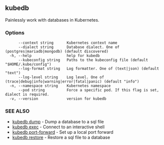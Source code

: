 ## kubedb

Painlessly work with databases in Kubernetes.

### Options

```
      --context string      Kubernetes context name
      --dialect string      Database dialect. One of (postgres|mariadb|mongodb) (default discovered)
  -h, --help                help for kubedb
      --kubeconfig string   Paths to the kubeconfig file (default "$HOME/.kube/config")
      --log-format string   Log formatter. One of (text|json) (default "text")
      --log-level string    Log level. One of (trace|debug|info|warning|error|fatal|panic) (default "info")
  -n, --namespace string    Kubernetes namespace
      --pod string          Force a specific pod. If this flag is set, dialect is required.
  -v, --version             version for kubedb
```

### SEE ALSO

* [kubedb dump](kubedb_dump.md)	 - Dump a database to a sql file
* [kubedb exec](kubedb_exec.md)	 - Connect to an interactive shell
* [kubedb port-forward](kubedb_port-forward.md)	 - Set up a local port forward
* [kubedb restore](kubedb_restore.md)	 - Restore a sql file to a database

